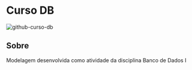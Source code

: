 # Curso DB

![github-curso-db](https://user-images.githubusercontent.com/72306241/236704814-1d1058bc-45a6-476e-97d5-1f7a6f110cb7.png)

## Sobre

Modelagem desenvolvida como atividade da disciplina Banco de Dados I